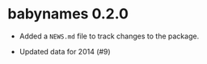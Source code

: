 # babynames 0.2.0

* Added a `NEWS.md` file to track changes to the package.

* Updated data for 2014 (#9)
